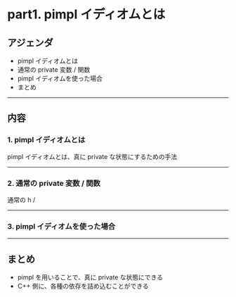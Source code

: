 # part1. pimpl イディオムとは

## アジェンダ
- pimpl イディオムとは
- 通常の private 変数 / 関数
- pimpl イディオムを使った場合
- まとめ

---

## 内容
### 1. pimpl イディオムとは
pimpl イディオムとは、真に private な状態にするための手法

---

### 2. 通常の private 変数 / 関数
通常の h / 

---

### 3. pimpl イディオムを使った場合

---

## まとめ
- pimpl を用いることで、真に private な状態にできる
- C++ 側に、各種の依存を詰め込むことができる